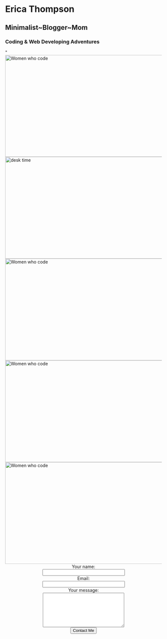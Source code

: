 <html>
  <head>
    <title>
    Erica Thompson
               </title>
  </head>
  <body>
    <h1><b>Erica Thompson</b></h1>
    <h2>Minimalist~Blogger~Mom</h2>
    <h3>Coding & Web Developing Adventures</h3>
    <body background="http://publicdomainarchive.com/wp-content/uploads/2014/10/public-domain-images-free-stock-photos-high-quality-resolution-downloads-nashville-tennessee-32-1000x666.jpg">
    <div id = "mydiv">"
    <a href="http://www.minimalistsisters.com/2015/12/minimalist-sisters-is-page-created-by.html">
    <img src="https://d3ui957tjb5bqd.cloudfront.net/images/screenshots/products/44/444/444182/petra-veikkola-photography-styled-stock-photo-mint-small-f.jpg?1428930441" alt="Women who code" style="width:604px;height:328px;">
    </a>
<div class="photos"> 
    <a href="https://www.youtube.com/channel/UCBvV7kqaBM9bsZBkX4IU2fw">
    <img src="https://www.marsdd.com/wp-content/uploads/2015/06/ET-Digital-Marketing.jpg" alt="desk time" style="width:604px;height:328px;">
    </a> 
    <a href="https://www.womenwhocode.com/">
    <img src="http://www.creativeboom.com/uploads/articles/41/412705b17416fc56c62eb9cb4742872e49e4f126_860.jpg" alt="Women who code" style="width:604px;height:328px;">
    </a> 
    <a href="https://www.facebook.com/groups/free.code.camp.fortcampbell/members/">
    <img src="https://d1fkpo7hu9j922.cloudfront.net/assets/favicon-07d01b14a242ed521b883c54721f12b4e5c85bdb0f6afd20e009acff8f11cde8.ico" alt="Women who code" style="width:604px;height:328px;">
    </a> 
 <a href="https://www.instagram.com/minimalisteve/">
 <img src="http://static1.squarespace.com/static/5155d9ece4b06ce8229b7640/52efd6ece4b07fbe8886d5f3/52efd721e4b0dddab1301874/1391449903560/tumblr_mzzqwktTbR1st5lhmo1_1280.jpg" alt="Women who code" style="width:604px;height:328px;"></a>
 </div> 
</div>
<div align="center">
<form id="contact_form" action="mailto:younique98@gmail.com" method="POST" enctype="multipart/form-data">
	<div class="row">
		<label for="name">Your name:</label><br />
		<input id="name" class="input" name="name" type="text" value="" size="30" /><br />
	</div>
	<div class="row">
		<label for="email">Email:</label><br />
		<input id="email" class="input" name="email" type="text" value="" size="30" /><br />
	</div>
	<div class="row">
		<label for="message">Your message:</label><br />
		<textarea id="message" class="input" name="message" rows="7" cols="30" alt="form"></textarea><br />
	</div>
  <input id="submit_button" type="submit" value="Contact Me" />
  
  </form>
</div>
                                                                                                                               
  </body>


